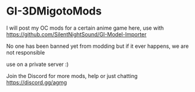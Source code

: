 # GI-3DMigotoMods
 
I will post my OC mods for a certain anime game here, use with https://github.com/SilentNightSound/GI-Model-Importer   
  
No one has been banned yet from modding but if it ever happens, we are not responsible  

use on a private server :)
  
Join the Discord for more mods, help or just chatting https://discord.gg/agmg  
